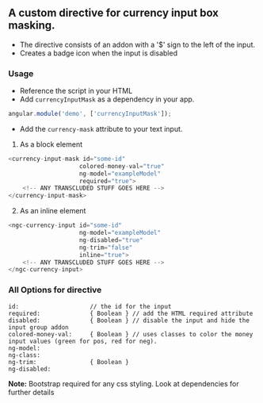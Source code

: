 ##  A custom directive for currency input box masking.
* The directive consists of an addon with a '$' sign to the left of the input.
* Creates a badge icon when the input is disabled

### Usage
* Reference the script in your HTML
* Add `currencyInputMask` as a dependency in your app.
```javascript
angular.module('demo', ['currencyInputMask']);
```
* Add the `currency-mask` attribute to your text input.
1. As a block element
```javascript
<currency-input-mask id="some-id"
                    colored-money-val="true"
                    ng-model="exampleModel"
                    required="true">
    <!-- ANY TRANSCLUDED STUFF GOES HERE -->
</currency-input-mask>
```
2. As an inline element
```javascript
<ngc-currency-input id="some-id"
                    ng-model="exampleModel"
                    ng-disabled="true"
                    ng-trim="false"
                    inline="true">
    <!-- ANY TRANSCLUDED STUFF GOES HERE -->
</ngc-currency-input>
```
### All Options for directive
```
id:                    // the id for the input
required:              { Boolean } // add the HTML required attribute
disabled:              { Boolean } // disable the input and hide the input group addon
colored-money-val:     { Boolean } // uses classes to color the money input values (green for pos, red for neg).
ng-model:
ng-class:
ng-trim:               { Boolean }
ng-disabled:
```

**Note:** Bootstrap required for any css styling. Look at dependencies for further details
